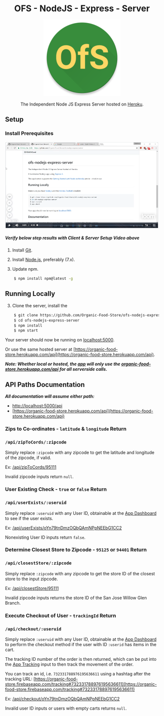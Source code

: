 <h1 align="center">OFS - NodeJS - Express - Server</h1>

<p align="center">
  <a href="https://organic-food-store.firebaseapp.com" target="_blank">
    <img src="https://raw.githubusercontent.com/Organic-Food-Store/ofs-client/master/images/logo.png" width="50%">
  </a>
</p>

<p align="center">The Independent Node JS Express Server hosted on <a href="https://organic-food-store.herokuapp.com/api" target="_blank">Heroku</a>.</p>

## Setup

### Install Prerequisites

[![Verify Steps with Client & Server Setup Video](https://raw.githubusercontent.com/Organic-Food-Store/ofs-client/master/dev/Capture.PNG)](https://www.useloom.com/share/0130bb002fcf408a908689f09be91490 "Verify Steps with Client & Server Setup Video")
##### Verify below step results with Client & Server Setup Video above

1. Install [Git](https://git-scm.com/downloads).

2. Install [Node.js](https://nodejs.org/en/download/current), preferably (7.x).

3. Update npm.
```sh
    $ npm install npm@latest -g
```

## Running Locally

3. Clone the server, install the 

```sh
    $ git clone https://github.com/Organic-Food-Store/ofs-nodejs-express-server
    $ cd ofs-nodejs-express-server
    $ npm install
    $ npm start
```

Your server should now be running on [localhost:5000](http://localhost:5000/).

Or use the same hosted server at [https://organic-food-store.herokuapp.com/api](https://organic-food-store.herokuapp.com/api).

***Note: Whether local or hosted, the [app](https://github.com/Organic-Food-Store/ofs-client) will only use the [organic-food-store.herokuapp.com/api](https://organic-food-store.herokuapp.com/api) for all serverside calls.***

## API Paths Documentation

***All documentation will assume either path:***
- [http://localhost:5000/api](http://localhost:5000/api)
- [https://organic-food-store.herokuapp.com/api](https://organic-food-store.herokuapp.com/api)

### Zips to Co-ordinates - `latitude` & `longitude` Return

### `/api/zipToCords/:zipcode`

Simply replace `:zipcode` with any zipcode to get the latitude and longitude of the zipcode, if valid.

Ex: [/api/zipToCords/95111](http://localhost:5000/api/zipToCords/95111)

Invalid zipcode inputs return `null`.

### User Existing Check - `true` or `false` Return

### `/api/userExists/:useruid`

Simply replace `:useruid` with any User ID, obtainable at the [App Dashboard](https://organic-food-store.firebaseapp.com/dashboard) to see if the user exists.

Ex: [/api/userExists/oYn79tnDmzOQbQAmNPpNEEbG1CC2](http://localhost:5000/api/userExists/oYn79tnDmzOQbQAmNPpNEEbG1CC2)

Nonexisting User ID inputs return `false`.

### Determine Closest Store to Zipcode - `95125` or `94401` Return

### `/api/closestStore/:zipcode`

Simply replace `:zipcode` with any zipcode to get the store ID of the closest store to the input zipcode.

Ex: [/api/closestStore/95111](http://localhost:5000/api/closestStore/95111)

Invalid zipcode inputs returns the store ID of the San Jose Willow Glen Branch.

### Execute Checkout of User - `trackingId` Return 

### `/api/checkout/:useruid`

Simply replace `:useruid` with any User ID, obtainable at the [App Dashboard](https://organic-food-store.firebaseapp.com/dashboard) to  perform the checkout method if the user with ID `:userid` has items in the cart.

The tracking ID number of the order is then returned, which can be put into the [App Tracking](https://organic-food-store.firebaseapp.com/tracking) input to then track the movement of the order.

You can track an id, i.e. `732331788976195636611` using a hashtag after the tracking URL: [https://organic-food-store.firebaseapp.com/tracking#732331788976195636611](https://organic-food-store.firebaseapp.com/tracking#732331788976195636611)

Ex: [/api/checkout/oYn79tnDmzOQbQAmNPpNEEbG1CC2](http://localhost:5000/api/checkout/oYn79tnDmzOQbQAmNPpNEEbG1CC2)

Invalid user ID inputs or users with empty carts returns `null`.
